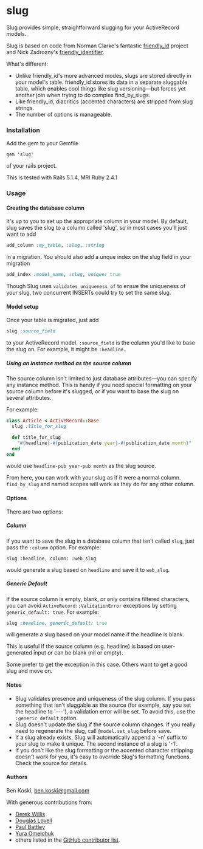 # slug

Slug provides simple, straightforward slugging for your ActiveRecord models.

Slug is based on code from Norman Clarke's fantastic [friendly_id](https://github.com/norman/friendly_id) project and Nick Zadrozny's [friendly_identifier](http://code.google.com/p/friendly-identifier/).

What's different:

  * Unlike friendly_id's more advanced modes, slugs are stored directly in your model's table.  friendly_id stores its data in a separate sluggable table, which enables cool things like slug versioning—but forces yet another join when trying to do complex find_by_slugs.
  * Like friendly_id, diacritics (accented characters) are stripped from slug strings.
  * The number of options is manageable.

### Installation

Add the gem to your Gemfile

```
gem 'slug'
```

of your rails project.

This is tested with Rails 5.1.4, MRI Ruby 2.4.1

### Usage

#### Creating the database column

It's up to you to set up the appropriate column in your model.  By default, slug saves the slug to a column called 'slug', so in most cases you'll just want to add

```ruby
add_column :my_table, :slug, :string
```

in a migration.  You should also add a unque index on the slug field in your migration

```ruby
add_index :model_name, :slug, unique: true
```

Though Slug uses `validates_uniqueness_of` to ensue the uniqueness of your slug, two concurrent INSERTs could try to set the same slug.

#### Model setup

Once your table is migrated, just add

```ruby
slug :source_field
```

to your ActiveRecord model.  `:source_field` is the column you'd like to base the slug on.  For example, it might be `:headline`.

##### Using an instance method as the source column

The source column isn't limited to just database attributes—you can specify any instance method.  This is handy if you need special formatting on your source column before it's slugged, or if you want to base the slug on several attributes.

For example:

```ruby
class Article < ActiveRecord::Base
  slug :title_for_slug

  def title_for_slug
    "#{headline}-#{publication_date.year}-#{publication_date.month}"
  end
end
```

would use `headline-pub year-pub month` as the slug source.

From here, you can work with your slug as if it were a normal column.  `find_by_slug` and named scopes will work as they do for any other column.

#### Options

There are two options:

##### Column
If you want to save the slug in a database column that isn't called
`slug`, just pass the `:column` option. For example:

```
slug :headline, column: :web_slug
```

would generate a slug based on `headline` and save it to `web_slug`.

##### Generic Default

If the source column is empty, blank, or only contains filtered
characters, you can avoid `ActiveRecord::ValidationError` exceptions
by setting `generic_default: true`. For example:

```ruby
slug :headline, generic_default: true
```

will generate a slug based on your model name if the headline is blank.

This is useful if the source column (e.g. headline) is based on user-generated
input or can be blank (nil or empty).

Some prefer to get the exception in this case. Others want to get a good
slug and move on.

#### Notes

  * Slug validates presence and uniqueness of the slug column.  If you pass something that isn't sluggable as the source (for example, say you set the headline to '---'), a validation error will be set. To avoid this, use the `:generic_default` option.
  * Slug doesn't update the slug if the source column changes.  If you really need to regenerate the slug, call `@model.set_slug` before save.
  * If a slug already exists, Slug will automatically append a '-n' suffix to your slug to make it unique.  The second instance of a slug is '-1'.
  * If you don't like the slug formatting or the accented character stripping doesn't work for you, it's easy to override Slug's formatting functions. Check the source for details.

#### Authors

Ben Koski, ben.koski@gmail.com

With generous contributions from:
 * [Derek Willis](http://thescoop.org/)
 * [Douglas Lovell](https://github.com/wbreeze)
 * [Paul Battley](https://github.com/threedaymonk)
 * [Yura Omelchuk](https://github.com/jurgens)
 * others listed in the
[GitHub contributor list](https://github.com/bkoski/slug/graphs/contributors).
